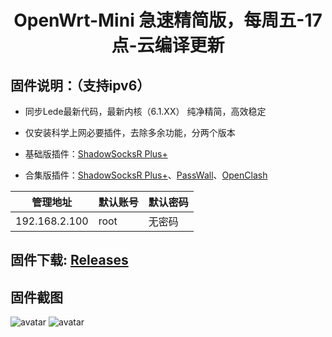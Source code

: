 <div align="center">
<h1>OpenWrt-Mini  急速精简版，每周五-17点-云编译更新</h1>
</div>

## 固件说明：（支持ipv6）

 - 同步Lede最新代码，最新内核（6.1.XX）  纯净精简，高效稳定

 - 仅安装科学上网必要插件，去除多余功能，分两个版本

 - 基础版插件：[ShadowSocksR Plus+](https://github.com/fw876/helloworld.git)

 - 合集版插件：[ShadowSocksR Plus+](https://github.com/fw876/helloworld.git)、[PassWall](https://github.com/xiaorouji/openwrt-passwall.git)、[OpenClash](https://github.com/vernesong/OpenClash.git.git)

| 管理地址  | 默认账号 | 默认密码 |
| ---- | ---- | ---- |
| 192.168.2.100 | root | 无密码 |

## 固件下载:   [Releases](https://github.com/BTC-LaoMa/OpenWrt-Mini/releases) 

## 固件截图

![avatar](https://github.com/BTC-LaoMa/OpenWrt-Mini/blob/main/jpg/OpenWrt-1.jpg)
![avatar](https://github.com/BTC-LaoMa/OpenWrt-Mini/blob/main/jpg/OpenWrt-2.jpg)
